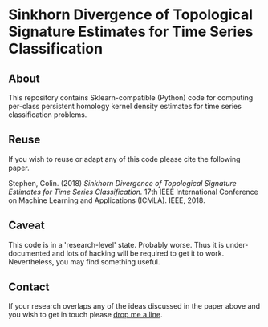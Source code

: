# Sinkhorn Divergence of Topological Signature Estimates for Time Series Classification

## About

This repository contains Sklearn-compatible (Python) code for computing per-class persistent homology kernel density estimates for time series classification problems.

## Reuse

If you wish to reuse or adapt any of this code please cite the following paper.

Stephen, Colin. (2018) _Sinkhorn Divergence of Topological Signature Estimates for Time Series Classification._ 17th IEEE International Conference on Machine Learning and Applications (ICMLA). IEEE, 2018.

## Caveat

This code is in a 'research-level' state. Probably worse. Thus it is under-documented and lots of hacking will be required to get it to work. Nevertheless, you may find something useful.

## Contact

If your research overlaps any of the ideas discussed in the paper above and you wish to get in touch please [drop me a line](https://colinstephen.info).